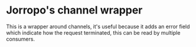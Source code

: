 # Jorropo's channel wrapper

This is a wrapper around channels, it's useful because it adds an error field which indicate how the request terminated, this can be read by multiple consumers.
